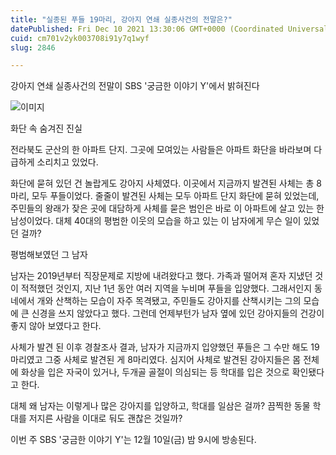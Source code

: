 ```yaml
---
title: "실종된 푸들 19마리, 강아지 연쇄 실종사건의 전말은?"
datePublished: Fri Dec 10 2021 13:30:06 GMT+0000 (Coordinated Universal Time)
cuid: cm701v2yk003708i91y7q1wyf
slug: 2846

---
```



강아지 연쇄 실종사건의 전말이 SBS '궁금한 이야기 Y'에서 밝혀진다

![이미지](https://cdn.hashnode.com/res/hashnode/image/upload/v1739252214167/290c1b86-1752-424e-b972-de626b2c5959.png)

화단 속 숨겨진 진실

전라북도 군산의 한 아파트 단지. 그곳에 모여있는 사람들은 아파트 화단을 바라보며 다급하게 소리치고 있었다.

화단에 묻혀 있던 건 놀랍게도 강아지 사체였다. 이곳에서 지금까지 발견된 사체는 총 8마리, 모두 푸들이었다. 줄줄이 발견된 사체는 모두 아파트 단지 화단에 묻혀 있었는데, 주민들의 왕래가 잦은 곳에 대담하게 사체를 묻은 범인은 바로 이 아파트에 살고 있는 한 남성이었다. 대체 40대의 평범한 이웃의 모습을 하고 있는 이 남자에게 무슨 일이 있었던 걸까?

평범해보였던 그 남자

남자는 2019년부터 직장문제로 지방에 내려왔다고 했다. 가족과 떨어져 혼자 지냈던 것이 적적했던 것인지, 지난 1년 동안 여러 지역을 누비며 푸들을 입양했다. 그래서인지 동네에서 개와 산책하는 모습이 자주 목격됐고, 주민들도 강아지를 산책시키는 그의 모습에 큰 신경을 쓰지 않았다고 했다. 그런데 언제부턴가 남자 옆에 있던 강아지들의 건강이 좋지 않아 보였다고 한다.

사체가 발견 된 이후 경찰조사 결과, 남자가 지금까지 입양했던 푸들은 그 수만 해도 19마리였고 그중 사체로 발견된 게 8마리였다. 심지어 사체로 발견된 강아지들은 몸 전체에 화상을 입은 자국이 있거나, 두개골 골절이 의심되는 등 학대를 입은 것으로 확인됐다고 한다.

대체 왜 남자는 이렇게나 많은 강아지를 입양하고, 학대를 일삼은 걸까? 끔찍한 동물 학대를 저지른 사람을 이대로 둬도 괜찮은 것일까?

이번 주 SBS '궁금한 이야기 Y'는 12월 10일(금) 밤 9시에 방송된다.